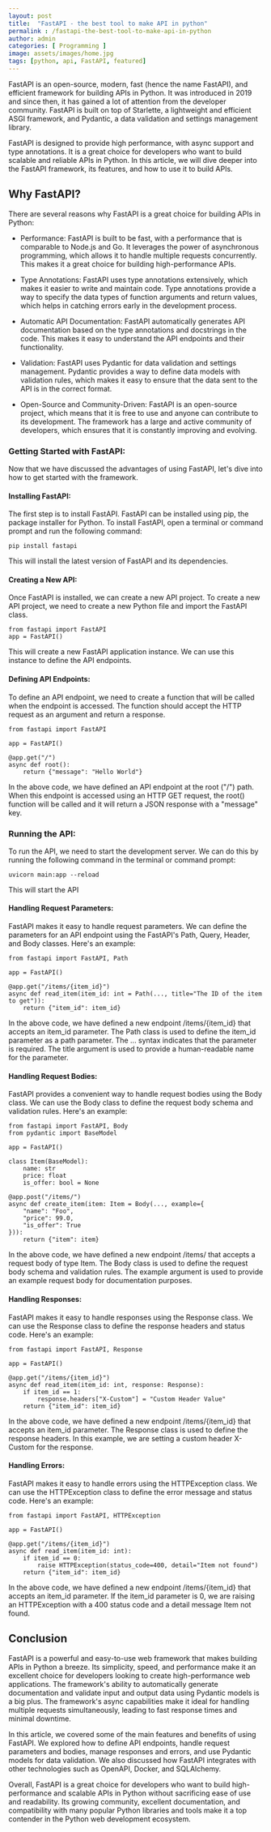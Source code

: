 ```yaml
---
layout: post
title:  "FastAPI - the best tool to make API in python"
permalink : /fastapi-the-best-tool-to-make-api-in-python
author: admin
categories: [ Programming ]
image: assets/images/home.jpg
tags: [python, api, FastAPI, featured]
---
```



FastAPI is an open-source, modern, fast (hence the name FastAPI), and efficient framework for building APIs in Python. It was introduced in 2019 and since then, it has gained a lot of attention from the developer community. FastAPI is built on top of Starlette, a lightweight and efficient ASGI framework, and Pydantic, a data validation and settings management library.

FastAPI is designed to provide high performance, with async support and type annotations. It is a great choice for developers who want to build scalable and reliable APIs in Python. In this article, we will dive deeper into the FastAPI framework, its features, and how to use it to build APIs.

## Why FastAPI?

There are several reasons why FastAPI is a great choice for building APIs in Python:

- Performance: FastAPI is built to be fast, with a performance that is comparable to Node.js and Go. It leverages the power of asynchronous programming, which allows it to handle multiple requests concurrently. This makes it a great choice for building high-performance APIs.

- Type Annotations: FastAPI uses type annotations extensively, which makes it easier to write and maintain code. Type annotations provide a way to specify the data types of function arguments and return values, which helps in catching errors early in the development process.

- Automatic API Documentation: FastAPI automatically generates API documentation based on the type annotations and docstrings in the code. This makes it easy to understand the API endpoints and their functionality.

- Validation: FastAPI uses Pydantic for data validation and settings management. Pydantic provides a way to define data models with validation rules, which makes it easy to ensure that the data sent to the API is in the correct format.

- Open-Source and Community-Driven: FastAPI is an open-source project, which means that it is free to use and anyone can contribute to its development. The framework has a large and active community of developers, which ensures that it is constantly improving and evolving.

### Getting Started with FastAPI:

Now that we have discussed the advantages of using FastAPI, let's dive into how to get started with the framework.

#### Installing FastAPI:
The first step is to install FastAPI. FastAPI can be installed using pip, the package installer for Python. To install FastAPI, open a terminal or command prompt and run the following command: 

    pip install fastapi

This will install the latest version of FastAPI and its dependencies.

#### Creating a New API:
Once FastAPI is installed, we can create a new API project. To create a new API project, we need to create a new Python file and import the FastAPI class.

    from fastapi import FastAPI
    app = FastAPI()
    
This will create a new FastAPI application instance. We can use this instance to define the API endpoints.

#### Defining API Endpoints:
To define an API endpoint, we need to create a function that will be called when the endpoint is accessed. The function should accept the HTTP request as an argument and return a response.
    
    from fastapi import FastAPI

    app = FastAPI()

    @app.get("/")
    async def root():
        return {"message": "Hello World"}
    
In the above code, we have defined an API endpoint at the root ("/") path. When this endpoint is accessed using an HTTP GET request, the root() function will be called and it will return a JSON response with a "message" key.

### Running the API:
To run the API, we need to start the development server. We can do this by running the following command in the terminal or command prompt:

    uvicorn main:app --reload

This will start the API

#### Handling Request Parameters:
FastAPI makes it easy to handle request parameters. We can define the parameters for an API endpoint using the FastAPI's Path, Query, Header, and Body classes. Here's an example:

    from fastapi import FastAPI, Path

    app = FastAPI()

    @app.get("/items/{item_id}")
    async def read_item(item_id: int = Path(..., title="The ID of the item to get")):
        return {"item_id": item_id}
        
In the above code, we have defined a new endpoint /items/{item_id} that accepts an item_id parameter. The Path class is used to define the item_id parameter as a path parameter. The ... syntax indicates that the parameter is required. The title argument is used to provide a human-readable name for the parameter.

#### Handling Request Bodies:
FastAPI provides a convenient way to handle request bodies using the Body class. We can use the Body class to define the request body schema and validation rules. Here's an example:

    from fastapi import FastAPI, Body
    from pydantic import BaseModel

    app = FastAPI()

    class Item(BaseModel):
        name: str
        price: float
        is_offer: bool = None

    @app.post("/items/")
    async def create_item(item: Item = Body(..., example={
        "name": "Foo",
        "price": 99.0,
        "is_offer": True
    })):
        return {"item": item}

In the above code, we have defined a new endpoint /items/ that accepts a request body of type Item. The Body class is used to define the request body schema and validation rules. The example argument is used to provide an example request body for documentation purposes.

#### Handling Responses:
FastAPI makes it easy to handle responses using the Response class. We can use the Response class to define the response headers and status code. Here's an example:

    from fastapi import FastAPI, Response

    app = FastAPI()

    @app.get("/items/{item_id}")
    async def read_item(item_id: int, response: Response):
        if item_id == 1:
            response.headers["X-Custom"] = "Custom Header Value"
        return {"item_id": item_id}

In the above code, we have defined a new endpoint /items/{item_id} that accepts an item_id parameter. The Response class is used to define the response headers. In this example, we are setting a custom header X-Custom for the response.

#### Handling Errors:
FastAPI makes it easy to handle errors using the HTTPException class. We can use the HTTPException class to define the error message and status code. Here's an example:

    from fastapi import FastAPI, HTTPException

    app = FastAPI()

    @app.get("/items/{item_id}")
    async def read_item(item_id: int):
        if item_id == 0:
            raise HTTPException(status_code=400, detail="Item not found")
        return {"item_id": item_id}

In the above code, we have defined a new endpoint /items/{item_id} that accepts an item_id parameter. If the item_id parameter is 0, we are raising an HTTPException with a 400 status code and a detail message Item not found.

## Conclusion
FastAPI is a powerful and easy-to-use web framework that makes building APIs in Python a breeze. Its simplicity, speed, and performance make it an excellent choice for developers looking to create high-performance web applications. The framework's ability to automatically generate documentation and validate input and output data using Pydantic models is a big plus. The framework's async capabilities make it ideal for handling multiple requests simultaneously, leading to fast response times and minimal downtime.

In this article, we covered some of the main features and benefits of using FastAPI. We explored how to define API endpoints, handle request parameters and bodies, manage responses and errors, and use Pydantic models for data validation. We also discussed how FastAPI integrates with other technologies such as OpenAPI, Docker, and SQLAlchemy.

Overall, FastAPI is a great choice for developers who want to build high-performance and scalable APIs in Python without sacrificing ease of use and readability. Its growing community, excellent documentation, and compatibility with many popular Python libraries and tools make it a top contender in the Python web development ecosystem.
